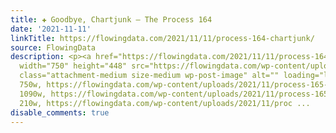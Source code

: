 ```yaml
---
title: ✚ Goodbye, Chartjunk – The Process 164
date: '2021-11-11'
linkTitle: https://flowingdata.com/2021/11/11/process-164-chartjunk/
source: FlowingData
description: <p><a href="https://flowingdata.com/2021/11/11/process-164-chartjunk/"><img
  width="750" height="448" src="https://flowingdata.com/wp-content/uploads/2021/11/process-165-featured-750x448.png"
  class="attachment-medium size-medium wp-post-image" alt="" loading="lazy" srcset="https://flowingdata.com/wp-content/uploads/2021/11/process-165-featured-750x448.png
  750w, https://flowingdata.com/wp-content/uploads/2021/11/process-165-featured-1090x651.png
  1090w, https://flowingdata.com/wp-content/uploads/2021/11/process-165-featured-210x125.png
  210w, https://flowingdata.com/wp-content/uploads/2021/11/proc ...
disable_comments: true
---
```

<p><a href="https://flowingdata.com/2021/11/11/process-164-chartjunk/"><img width="750" height="448" src="https://flowingdata.com/wp-content/uploads/2021/11/process-165-featured-750x448.png" class="attachment-medium size-medium wp-post-image" alt="" loading="lazy" srcset="https://flowingdata.com/wp-content/uploads/2021/11/process-165-featured-750x448.png 750w, https://flowingdata.com/wp-content/uploads/2021/11/process-165-featured-1090x651.png 1090w, https://flowingdata.com/wp-content/uploads/2021/11/process-165-featured-210x125.png 210w, https://flowingdata.com/wp-content/uploads/2021/11/proc ...